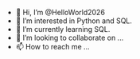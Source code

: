 - 👋 Hi, I’m @HelloWorld2026
- 👀 I’m interested in Python and SQL.
- 🌱 I’m currently learning SQL.
- 💞️ I’m looking to collaborate on ...
- 📫 How to reach me ...

<!---
HelloWorld2026/HelloWorld2026 is a ✨ special ✨ repository because its `README.md` (this file) appears on your GitHub profile.
You can click the Preview link to take a look at your changes.
--->
